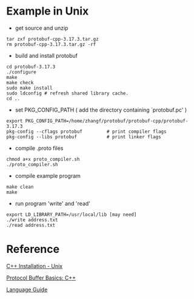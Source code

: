 # Example in Unix

* get source and unzip
```
tar zxf protobuf-cpp-3.17.3.tar.gz
rm protobuf-cpp-3.17.3.tar.gz -rf
```

* build and install protobuf
```
cd protobuf-3.17.3
./configure
make
make check
sudo make install
sudo ldconfig # refresh shared library cache.
cd ..
```

* set PKG_CONFIG_PATH ( add the directory containing `protobuf.pc' )
```
export PKG_CONFIG_PATH=/home/zhangf/protobuf/protobuf-cpp/protobuf-3.17.3
pkg-config --cflags protobuf         # print compiler flags
pkg-config --libs protobuf           # print linker flags
```

* compile .proto files
```
chmod a+x proto_compiler.sh
./proto_compiler.sh
```

* compile example program
```
make clean 
make
```

* run program 'write' and 'read'
```
export LD_LIBRARY_PATH=/usr/local/lib [may need]
./write address.txt
./read address.txt
```

# Reference

[C++ Installation - Unix](https://github.com/protocolbuffers/protobuf/blob/master/src/README.md)

[Protocol Buffer Basics: C++](https://developers.google.com/protocol-buffers/docs/cpptutorial)

[Language Guide](https://developers.google.com/protocol-buffers/docs/overview)
